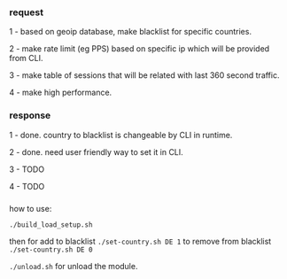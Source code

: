 ### request
1 - based on geoip database, make blacklist for specific countries. 

2 - make rate limit (eg PPS) based on specific ip which will be provided from CLI.

3 - make table of sessions that will be related with last 360 second traffic.

4 - make high performance.

### response
1 - done. country to blacklist is changeable by CLI in runtime.

2 - done. need user friendly way to set it in CLI.

3 - TODO

4 - TODO

###
how to use:

`./build_load_setup.sh`

then for add to blacklist `./set-country.sh DE 1` to remove from blacklist `./set-country.sh DE 0`

`./unload.sh` for unload the module.
